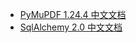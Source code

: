 +   [PyMuPDF 1.24.4 中文文档](docs/pymu_1244/README.md)
+   [SqlAlchemy 2.0 中文文档](docs/sqlalch_20/README.md)